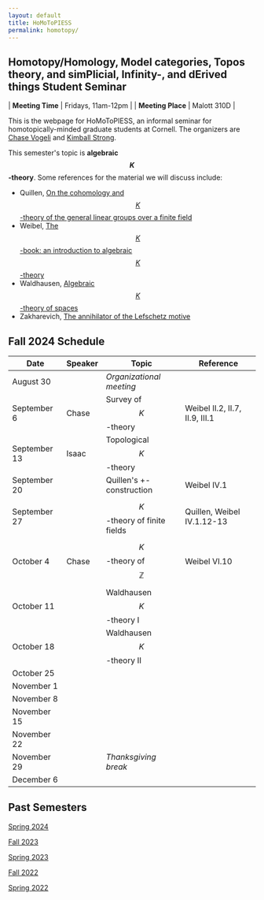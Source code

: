 ```yaml
---
layout: default
title: HoMoToPIESS
permalink: homotopy/
---
```

## **Ho**motopy/**Ho**mology, **Mo**del categories, **To**pos theory, and sim**P**licial, **I**nfinity-, and d**E**rived things **S**tudent **S**eminar

| __Meeting Time__ | Fridays, 11am-12pm |
| __Meeting Place__ | Malott 310D |

This is the webpage for HoMoToPIESS, an informal seminar for homotopically-minded graduate students at Cornell. The organizers are [Chase Vogeli](https://chasevoge.li/) and [Kimball Strong](https://e.math.cornell.edu/people/Kimball_Strong/).

This semester's topic is __algebraic $$K$$-theory__. Some references for the material we will discuss include:
- Quillen, [On the cohomology and $$K$$-theory of the general linear groups over a finite field](https://www.jstor.org/stable/1970825)
- Weibel, [The $$K$$-book: an introduction to algebraic $$K$$-theory](https://sites.math.rutgers.edu/~weibel/Kbook.html)
- Waldhausen, [Algebraic $$K$$-theory of spaces](https://www.math.uni-bielefeld.de/~fw/algebraic_K_theory_of_spaces.pdf)
- Zakharevich, [The annihilator of the Lefschetz motive](https://projecteuclid.org/journals/duke-mathematical-journal/volume-166/issue-11/The-annihilator-of-the-Lefschetz-motive/10.1215/00127094-0000016X.full)

## Fall 2024 Schedule

| Date | Speaker | Topic | Reference |
| --- | --- | --- | --- |
| August 30 | | *Organizational meeting* | |
| September 6 | Chase | Survey of $$K$$-theory | Weibel II.2, II.7, II.9, III.1 |
| September 13 | Isaac | Topological $$K$$-theory | |
| September 20 | | Quillen's +-construction | Weibel IV.1 |
| September 27 | | $$K$$-theory of finite fields | Quillen, Weibel IV.1.12-13 |
| October 4 | Chase | $$K$$-theory of $$\mathbb{Z}$$ | Weibel VI.10 |
| October 11 | | Waldhausen $$K$$-theory I | |
| October 18 | | Waldhausen $$K$$-theory II | |
| October 25 | | | |
| November 1 | | | |
| November 8 | | | |
| November 15 | | | |
| November 22 | | | |
| November 29 | | *Thanksgiving break* | |
| December 6 | | | |

## Past Semesters

[Spring 2024](sp24.html)

[Fall 2023](fa23.html)

[Spring 2023](sp23.html)

[Fall 2022](fa22.html)

[Spring 2022](sp22.html)
